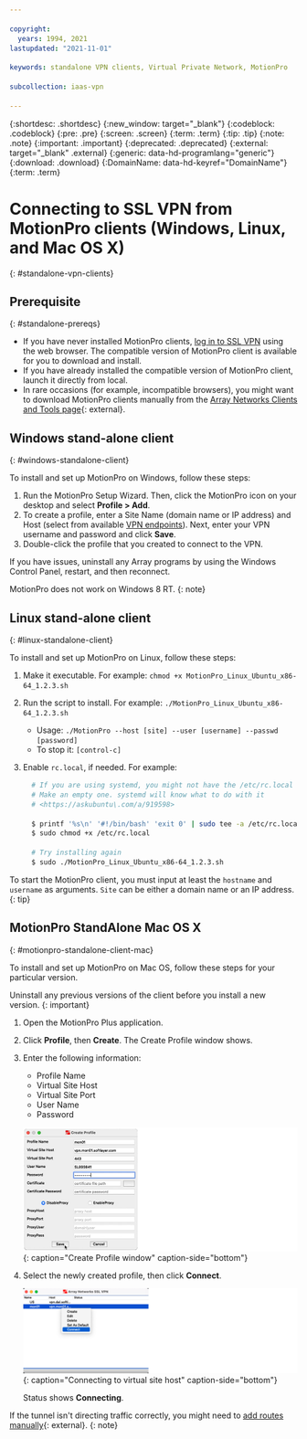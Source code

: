 ```yaml
---

copyright:
  years: 1994, 2021
lastupdated: "2021-11-01"

keywords: standalone VPN clients, Virtual Private Network, MotionPro

subcollection: iaas-vpn

---
```


{:shortdesc: .shortdesc}
{:new_window: target="_blank"}
{:codeblock: .codeblock}
{:pre: .pre}
{:screen: .screen}
{:term: .term}
{:tip: .tip}
{:note: .note}
{:important: .important}
{:deprecated: .deprecated}
{:external: target="_blank" .external}
{:generic: data-hd-programlang="generic"}
{:download: .download}
{:DomainName: data-hd-keyref="DomainName"}
{:term: .term}

# Connecting to SSL VPN from MotionPro clients (Windows, Linux, and Mac OS X)
{: #standalone-vpn-clients}

## Prerequisite
{: #standalone-prereqs}

* If you have never installed MotionPro clients, [log in to SSL VPN](/docs/iaas-vpn?topic=iaas-vpn-getting-started#login-to-the-vpn) using the web browser. The compatible version of MotionPro client is available for you to download and install.
* If you have already installed the compatible version of MotionPro client, launch it directly from local.  
* In rare occasions (for example, incompatible browsers), you might want to download MotionPro clients manually from the [Array Networks Clients and Tools page](https://support.arraynetworks.net/prx/001/http/supportportal.arraynetworks.net/downloads/downloads.html){: external}.

## Windows stand-alone client
{: #windows-standalone-client}

To install and set up MotionPro on Windows, follow these steps:

1. Run the MotionPro Setup Wizard. Then, click the MotionPro icon on your desktop and select **Profile > Add**.
1. To create a profile, enter a Site Name (domain name or IP address) and Host (select from available [VPN endpoints](/docs/iaas-vpn?topic=iaas-vpn-available-vpn-endpoints)). Next, enter your VPN username and password and click **Save**.
1. Double-click the profile that you created to connect to the VPN.

If you have issues, uninstall any Array programs by using the Windows Control Panel, restart, and then reconnect.

   MotionPro does not work on Windows 8 RT.
   {: note}

## Linux stand-alone client
{: #linux-standalone-client}

To install and set up MotionPro on Linux, follow these steps:

1. Make it executable. For example: `chmod +x MotionPro_Linux_Ubuntu_x86-64_1.2.3.sh`
1. Run the script to install. For example: `./MotionPro_Linux_Ubuntu_x86-64_1.2.3.sh`

   * Usage:  `./MotionPro --host [site] --user [username] --passwd [password]`
   * To stop it:  `[control-c]`

1. Enable `rc.local`, if needed. For example:

   ```sh
     # If you are using systemd, you might not have the /etc/rc.local file, and you will get an "Auto start script file was not found in system!" error.
     # Make an empty one. systemd will know what to do with it
     # <https://askubuntu\.com/a/919598>

     $ printf '%s\n' '#!/bin/bash' 'exit 0' | sudo tee -a /etc/rc.local
     $ sudo chmod +x /etc/rc.local

     # Try installing again
     $ sudo ./MotionPro_Linux_Ubuntu_x86-64_1.2.3.sh
   ```      

To start the MotionPro client, you must input at least the `hostname` and `username` as arguments. `Site` can be either a domain name or an IP address.
{: tip}

## MotionPro StandAlone Mac OS X
{: #motionpro-standalone-client-mac}

To install and set up MotionPro on Mac OS, follow these steps for your particular version.

Uninstall any previous versions of the client before you install a new version.
{: important}

1. Open the MotionPro Plus application.
1. Click **Profile**, then **Create**. The Create Profile window shows.
1. Enter the following information:
   * Profile Name
   * Virtual Site Host
   * Virtual Site Port
   * User Name
   * Password

   ![Create Profile window](images/mac-standalone.png){: caption="Create Profile window" caption-side="bottom"}

1. Select the newly created profile, then click **Connect**.

   ![Connecting to virtual site host](images/mac-standalone-connect.png){: caption="Connecting to virtual site host" caption-side="bottom"}

   Status shows **Connecting**.

If the tunnel isn't directing traffic correctly, you might need to [add routes manually](https://discussions.apple.com/thread/2735376){: external}.
{: note}
